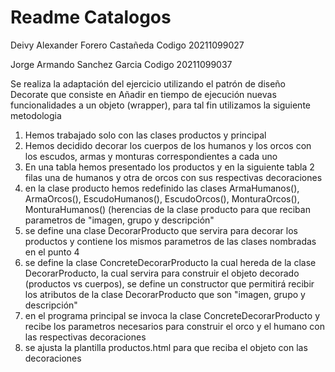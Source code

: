 # Readme Catalogos	
Deivy Alexander Forero Castañeda
Codigo 20211099027

Jorge Armando Sanchez Garcia
Codigo 20211099037

Se realiza la adaptación del ejercicio utilizando el patrón de diseño Decorate que consiste en 
Añadir en tiempo de ejecución nuevas funcionalidades a un objeto (wrapper), para tal fin utilizamos 
la siguiente metodologia

1. Hemos trabajado solo con las clases productos y principal
2. Hemos decidido decorar los cuerpos de los humanos y los orcos con los escudos, armas y monturas  correspondientes a cada uno
3. En una tabla hemos presentado los productos y en la siguiente tabla 2 filas una de humanos y otra de orcos con sus respectivas decoraciones
4. en la clase producto hemos redefinido las clases 
ArmaHumanos(), ArmaOrcos(), EscudoHumanos(), EscudoOrcos(), MonturaOrcos(), MonturaHumanos() (herencias de la clase producto para que reciban parametros de "imagen, grupo y descripción" 
5. se define una clase DecorarProducto que servira para decorar los productos y contiene los mismos parametros de las clases nombradas en el punto 4
6. se define la clase ConcreteDecorarProducto la cual hereda de la clase DecorarProducto, la cual servira para construir el objeto decorado (productos vs cuerpos), se define un constructor que permitirá recibir los atributos de la clase DecorarProducto que son  "imagen, grupo y descripción" 
7. en el programa principal se invoca la clase ConcreteDecorarProducto y recibe los parametros necesarios para 
construir el orco y el humano con las respectivas decoraciones
8. se ajusta la plantilla productos.html para que reciba el objeto con las decoraciones
